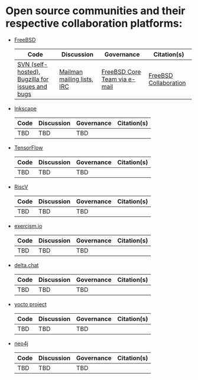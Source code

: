 # Open source communities and their respective collaboration platforms:
- [FreeBSD](https://www.freebsd.org/)

  Code | Discussion | Governance | Citation(s)
  ---- | ---------- | ---------- | ------------
  [SVN (self-hosted)](https://svn.FreeBSD.org), [Bugzilla for issues and bugs](https://bugs.freebsd.org/bugzilla/) | [Mailman mailing lists](https://lists.freebsd.org/mailman/listinfo), [IRC](https://wiki.freebsd.org/IRC/Channels) | [FreeBSD Core Team via e-mail](https://en.wikipedia.org/wiki/FreeBSD#Governance_structure) | [FreeBSD Collaboration](https://www.freebsd.org/doc/en_US.ISO8859-1/articles/building-products/freebsd-collaboration.html)

- [Inkscape](https://www.inkscape.org/)

  Code | Discussion | Governance | Citation(s)
  ---- | ---------- | ---------- | ------------
   TBD | TBD        | TBD        | 
  
- [TensorFlow](https://www.tensorflow.org/)

  Code | Discussion | Governance | Citation(s)
  ---- | ---------- | ---------- | ------------
   TBD | TBD        | TBD        | 
  
- [RiscV](https://riscv.org/)

  Code | Discussion | Governance | Citation(s)
  ---- | ---------- | ---------- | ------------
   TBD | TBD        | TBD        | 
  
- [exercism.io](https://exercism.io/)

  Code | Discussion | Governance | Citation(s)
  ---- | ---------- | ---------- | ------------
   TBD | TBD        | TBD        | 
  
- [delta.chat](https://delta.chat/)

  Code | Discussion | Governance | Citation(s)
  ---- | ---------- | ---------- | ------------
   TBD | TBD        | TBD        | 
  
- [yocto project](https://www.yoctoproject.org/)

  Code | Discussion | Governance | Citation(s)
  ---- | ---------- | ---------- | ------------
   TBD | TBD        | TBD        | 
  
- [neo4j](https://community.neo4j.com/)

  Code | Discussion | Governance | Citation(s)
  ---- | ---------- | ---------- | ------------
   TBD | TBD        | TBD        | 
  
